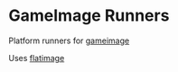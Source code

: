 # GameImage Runners

Platform runners for [gameimage](https://github.com/ruanformigoni/gameimage/)

Uses [flatimage](https://github.com/ruanformigoni/flatimage/)
